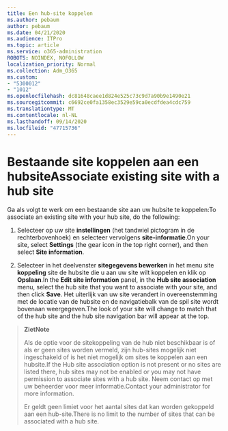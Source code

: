 ```yaml
---
title: Een hub-site koppelen
ms.author: pebaum
author: pebaum
ms.date: 04/21/2020
ms.audience: ITPro
ms.topic: article
ms.service: o365-administration
ROBOTS: NOINDEX, NOFOLLOW
localization_priority: Normal
ms.collection: Adm_O365
ms.custom:
- "5300012"
- "1012"
ms.openlocfilehash: dc81648caee1d824e525c73c9d7a90b9e1490e21
ms.sourcegitcommit: c6692ce0fa1358ec3529e59ca0ecdfdea4cdc759
ms.translationtype: MT
ms.contentlocale: nl-NL
ms.lasthandoff: 09/14/2020
ms.locfileid: "47715736"
---
```

# <a name="associate-existing-site-with-a-hub-site"></a><span data-ttu-id="98a08-102">Bestaande site koppelen aan een hubsite</span><span class="sxs-lookup"><span data-stu-id="98a08-102">Associate existing site with a hub site</span></span>

<span data-ttu-id="98a08-103">Ga als volgt te werk om een bestaande site aan uw hubsite te koppelen:</span><span class="sxs-lookup"><span data-stu-id="98a08-103">To associate an existing site with your hub site, do the following:</span></span>
  
1. <span data-ttu-id="98a08-104">Selecteer op uw site **instellingen** (het tandwiel pictogram in de rechterbovenhoek) en selecteer vervolgens **site-informatie**.</span><span class="sxs-lookup"><span data-stu-id="98a08-104">On your site, select **Settings** (the gear icon in the top right corner), and then select **Site information**.</span></span>

2. <span data-ttu-id="98a08-105">Selecteer in het deelvenster **sitegegevens bewerken** in het menu site **koppeling** site de hubsite die u aan uw site wilt koppelen en klik op **Opslaan**.</span><span class="sxs-lookup"><span data-stu-id="98a08-105">In the **Edit site information** panel, in the **Hub site association** menu, select the hub site that you want to associate with your site, and then click **Save**.</span></span> <span data-ttu-id="98a08-106">Het uiterlijk van uw site verandert in overeenstemming met de locatie van de hubsite en de navigatiebalk van de spil site wordt bovenaan weergegeven.</span><span class="sxs-lookup"><span data-stu-id="98a08-106">The look of your site will change to match that of the hub site and the hub site navigation bar will appear at the top.</span></span>

><span data-ttu-id="98a08-107">**Ziet**</span><span class="sxs-lookup"><span data-stu-id="98a08-107">**Note**</span></span>
>
><span data-ttu-id="98a08-108">Als de optie voor de sitekoppeling van de hub niet beschikbaar is of als er geen sites worden vermeld, zijn hub-sites mogelijk niet ingeschakeld of is het niet mogelijk om sites te koppelen aan een hubsite.</span><span class="sxs-lookup"><span data-stu-id="98a08-108">If the Hub site association option is not present or no sites are listed there, hub sites may not be enabled or you may not have permission to associate sites with a hub site.</span></span> <span data-ttu-id="98a08-109">Neem contact op met uw beheerder voor meer informatie.</span><span class="sxs-lookup"><span data-stu-id="98a08-109">Contact your administrator for more information.</span></span>
>
><span data-ttu-id="98a08-110">Er geldt geen limiet voor het aantal sites dat kan worden gekoppeld aan een hub-site.</span><span class="sxs-lookup"><span data-stu-id="98a08-110">There is no limit to the number of sites that can be associated with a hub site.</span></span>
  